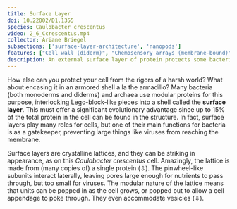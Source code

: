 ```yaml
---
title: Surface Layer
doi: 10.22002/D1.1355
species: Caulobacter crescentus
video: 2_6_Ccrescentus.mp4
collector: Ariane Briegel
subsections: ['surface-layer-architecture', 'nanopods']
features: ["Cell wall (diderm)", "Chemosensory arrays (membrane-bound)", "Flagellar motor (disassembled)", "Membrane (inner)", "Membrane (outer)", "Pili", "Ribosomes", "Storage granules", "Surface layer"]
description: An external surface layer of protein protects some bacteria like Caulobacter crescentus and Delftia acidovorans. S-layer around vesicles forms nanopods.
---
```


How else can you protect your cell from the rigors of a harsh world? What about encasing it in an armored shell a la the armadillo? Many bacteria (both monoderms and diderms) and archaea use modular proteins for this purpose, interlocking Lego-block-like pieces into a shell called the **surface layer**. This must offer a significant evolutionary advantage since up to 15% of the total protein in the cell can be found in the structure. In fact, surface layers play many roles for cells, but one of their main functions for bacteria is as a gatekeeper, preventing large things like viruses from reaching the membrane.

Surface layers are crystalline lattices, and they can be striking in appearance, as on this *Caulobacter crescentus* cell. Amazingly, the lattice is made from (many copies of) a single protein (⇩). The pinwheel-like subunits interact laterally, leaving pores large enough for nutrients to pass through, but too small for viruses. The modular nature of the lattice means that units can be popped in as the cell grows, or popped out to allow a cell appendage to poke through. They even accommodate vesicles (⇩).

